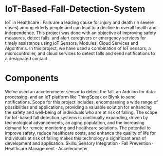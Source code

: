 # IoT-Based-Fall-Detection-System
IoT in Healthcare : Falls are a leading cause for injury and death (in severe cases) among elderly people and can lead to a decline in overall health and independence. 
This project was done with an objective of improving safety measures, detect falls, and alert caregivers or emergency services for timely assistance using IoT Sensors, Modules, Cloud Services and Algorithms.
In this project, we have used a combination of IoT sensors, a microcontroller, and cloud services to detect falls and send notifications to a designated contact. 

# Components

We've used an accelerometer sensor to detect the fall, an Arduino for data processing, and an IoT platform like ThingSpeak or Blynk to send notifications.
Scope for this project includes, encompassing a wide range of possibilities and applications, providing a valuable solution for enhancing the safety and well-being of individuals who are at risk of falling.
The scope for IoT-based fall detection systems is continually expanding, driven by technological advancements, an aging population, and the increasing demand for remote monitoring and healthcare solutions. The potential to improve safety, reduce healthcare costs, and enhance the quality of life for individuals at risk of falling makes this technology a significant area of development and application.
Skills: Sensory Integration · Fall Prevention · Healthcare Management · Accelerometer
